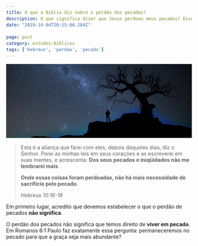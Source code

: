 ```yaml
---
title: O que a Bíblia diz sobre o perdão dos pecados?
description: O que significa dizer que Jesus perdoou meus pecados? Esse perdão é eficaz?
date: "2019-14-04T20:15:00.284Z"

page: post
category: estudos-biblicos
tags: ['hebreus', 'perdao', 'pecado']
---
```


![Homem em um uma noite de céu estrelado](./man-at-night.jpg)

> Esta é a aliança que farei com eles, depois daqueles dias, diz o Senhor. Porei as minhas leis em seus corações e as escreverei em suas mentes, e acrescenta: **Dos seus pecados e iniqüidades não me lembrarei mais**. 
>
> **Onde essas coisas foram perdoadas, não há mais necessidade de sacrifício pelo pecado**.
>
> *Hebreus 10:16-18*

Em primeiro lugar, acredito que devemos estabelecer o que o perdão de pecados **não significa**.

O perdão dos pecados não significa que temos direito de **viver em pecado**. Em Romanos 6:1 Paulo faz exatamente essa pergunta: permaneceremos no pecado para que a graça seja mais abundante?

